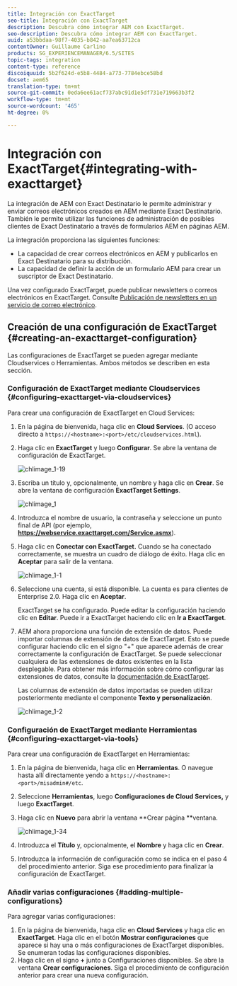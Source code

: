 ```yaml
---
title: Integración con ExactTarget
seo-title: Integración con ExactTarget
description: Descubra cómo integrar AEM con ExactTarget.
seo-description: Descubra cómo integrar AEM con ExactTarget.
uuid: a53bbdaa-98f7-4035-b842-aa7ea63712ca
contentOwner: Guillaume Carlino
products: SG_EXPERIENCEMANAGER/6.5/SITES
topic-tags: integration
content-type: reference
discoiquuid: 5b2f624d-e5b8-4484-a773-7784ebce58bd
docset: aem65
translation-type: tm+mt
source-git-commit: 0eda6ee61acf737abc91d1e5df731e719663b3f2
workflow-type: tm+mt
source-wordcount: '465'
ht-degree: 0%

---
```



# Integración con ExactTarget{#integrating-with-exacttarget}

La integración de AEM con Exact Destinatario le permite administrar y enviar correos electrónicos creados en AEM mediante Exact Destinatario. También le permite utilizar las funciones de administración de posibles clientes de Exact Destinatario a través de formularios AEM en páginas AEM.

La integración proporciona las siguientes funciones:

* La capacidad de crear correos electrónicos en AEM y publicarlos en Exact Destinatario para su distribución.
* La capacidad de definir la acción de un formulario AEM para crear un suscriptor de Exact Destinatario.

Una vez configurado ExactTarget, puede publicar newsletters o correos electrónicos en ExactTarget. Consulte [Publicación de newsletters en un servicio de correo electrónico](/help/sites-authoring/personalization.md).

## Creación de una configuración de ExactTarget {#creating-an-exacttarget-configuration}

Las configuraciones de ExactTarget se pueden agregar mediante Cloudservices o Herramientas. Ambos métodos se describen en esta sección.

### Configuración de ExactTarget mediante Cloudservices {#configuring-exacttarget-via-cloudservices}

Para crear una configuración de ExactTarget en Cloud Services:

1. En la página de bienvenida, haga clic en **Cloud Services**. (O acceso directo a `https://<hostname>:<port>/etc/cloudservices.html`).
1. Haga clic en **ExactTarget** y luego **Configurar**. Se abre la ventana de configuración de ExactTarget.

   ![chlimage_1-19](assets/chlimage_1-19.png)

1. Escriba un título y, opcionalmente, un nombre y haga clic en **Crear**. Se abre la ventana de configuración **ExactTarget Settings**.

   ![chlimage_1](assets/chlimage_1.jpeg)

1. Introduzca el nombre de usuario, la contraseña y seleccione un punto final de API (por ejemplo, **https://webservice.exacttarget.com/Service.asmx**).
1. Haga clic en **Conectar con ExactTarget.** Cuando se ha conectado correctamente, se muestra un cuadro de diálogo de éxito. Haga clic en **Aceptar** para salir de la ventana.

   ![chlimage_1-1](assets/chlimage_1-1.jpeg)

1. Seleccione una cuenta, si está disponible. La cuenta es para clientes de Enterprise 2.0. Haga clic en **Aceptar**.

   ExactTarget se ha configurado. Puede editar la configuración haciendo clic en **Editar**. Puede ir a ExactTarget haciendo clic en **Ir a ExactTarget**.

1. AEM ahora proporciona una función de extensión de datos. Puede importar columnas de extensión de datos de ExactTarget. Esto se puede configurar haciendo clic en el signo &quot;+&quot; que aparece además de crear correctamente la configuración de ExactTarget. Se puede seleccionar cualquiera de las extensiones de datos existentes en la lista desplegable. Para obtener más información sobre cómo configurar las extensiones de datos, consulte la [documentación de ExactTarget](https://help.exacttarget.com/en/documentation/exacttarget/subscribers/data_extensions_and_data_relationships).

   Las columnas de extensión de datos importadas se pueden utilizar posteriormente mediante el componente **Texto y personalización**.

   ![chlimage_1-2](assets/chlimage_1-2.jpeg)

### Configuración de ExactTarget mediante Herramientas {#configuring-exacttarget-via-tools}

Para crear una configuración de ExactTarget en Herramientas:

1. En la página de bienvenida, haga clic en **Herramientas**. O navegue hasta allí directamente yendo a `https://<hostname>:<port>/misadmin#/etc`.
1. Seleccione **Herramientas**, luego **Configuraciones de Cloud Services,** y luego **ExactTarget**.
1. Haga clic en **Nuevo** para abrir la ventana **Crear página **ventana.

   ![chlimage_1-34](assets/chlimage_1-3.jpeg)

1. Introduzca el **Título** y, opcionalmente, el **Nombre** y haga clic en **Crear**.
1. Introduzca la información de configuración como se indica en el paso 4 del procedimiento anterior. Siga ese procedimiento para finalizar la configuración de ExactTarget.

### Añadir varias configuraciones {#adding-multiple-configurations}

Para agregar varias configuraciones:

1. En la página de bienvenida, haga clic en **Cloud Services** y haga clic en **ExactTarget**. Haga clic en el botón **Mostrar configuraciones** que aparece si hay una o más configuraciones de ExactTarget disponibles. Se enumeran todas las configuraciones disponibles.
1. Haga clic en el signo **+** junto a Configuraciones disponibles. Se abre la ventana **Crear configuraciones**. Siga el procedimiento de configuración anterior para crear una nueva configuración.